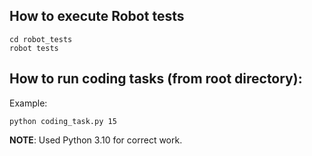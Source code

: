 ## How to execute Robot tests
```commandline
cd robot_tests
robot tests
```

## How to run coding tasks (from root directory):

Example:
```commandline
python coding_task.py 15
```

**NOTE**: Used Python 3.10 for correct work.